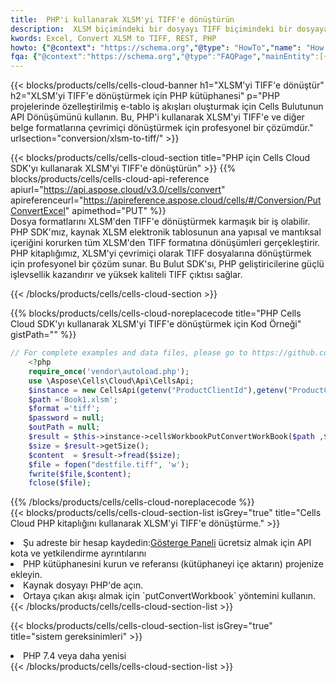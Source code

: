 ```yaml
---
title:  PHP'i kullanarak XLSM'yi TIFF'e dönüştürün
description:  XLSM biçimindeki bir dosyayı TIFF biçimindeki bir dosyaya dönüştürmek için PHP için Aspose.Cells Bulut SDK'sını kullanma.
kwords: Excel, Convert XLSM to TIFF, REST, PHP
howto: {"@context": "https://schema.org","@type": "HowTo","name": "How to convert XLSM to TIFF using the Cells Cloud PHP library.","description": "How to convert XLSM to TIFF using the Cells Cloud PHP library.","image": {"@type": "ImageObject"},"url": "/php/conversion/xlsm-to-tiff/","step": [{ "@type": "HowToStep","name": "How to convert XLSM to TIFF using the Cells Cloud PHP library. step 1", "image": {"@type": "ImageObject",},"url": "/php/conversion/xlsm-to-tiff/","text": "Register an account at <a href='https://dashboard.aspose.cloud/'>Dashboard</a> to get free API quota & authorization details",},{ "@type": "HowToStep","name": "How to convert XLSM to TIFF using the Cells Cloud PHP library. step 1", "image": {"@type": "ImageObject",},"url": "/php/conversion/xlsm-to-tiff/","text": "Install PHP library and add the reference (import the library) to your project.",},{ "@type": "HowToStep","name": "How to convert XLSM to TIFF using the Cells Cloud PHP library. step 1", "image": {"@type": "ImageObject",},"url": "/php/conversion/xlsm-to-tiff/","text": "Open the source file in PHP.",},{ "@type": "HowToStep","name": "How to convert XLSM to TIFF using the Cells Cloud PHP library. step 1", "image": {"@type": "ImageObject",},"url": "/php/conversion/xlsm-to-tiff/","text": "Use the `putConvertWorkbook` method to retrieve the resulting stream.",}, ],"supply": {"@type": "HowToSupply","name": "document"},"tool": [{"@type": "HowToTool","name": "phpstorm, Visual Studio Code, Eclipse"},{"@type": "HowToTool","name": "Aspose Cells"}],"totalTime": "PT6M"}
fqa: {"@context":"https://schema.org","@type":"FAQPage","mainEntity":[{"@type":"Question","name":"Why convert file formats in C# using REST API?","acceptedAnswer":{"@type":"Answer","text":"Documents are encoded in many ways, and some files may be incompatible with the software you use. To open and read such files, just convert them to appropriate file formats.<br/><ol><li>Install .NET SDK and add the reference (import the library) to your project.</li><li>Open the source file in C# using REST API.</li><li>Call the PutConvertWorkbookRequest() method, passing an output filename with required extension.</li><li>Get the result of conversion as a separate file.</li></ol>"}},{"@type":"Question","name":"What file formats can I convert with your C# library?","acceptedAnswer":{"@type":"Answer","text":"We support a variety of file formats for conversion using .NET library, including XLSX, Excel, xls , PDF, CSV, HTML, Markdown, XML, PNG, JPG, TIFF, Json, TXT and many more."}},{"@type":"Question","name":"What is the maximum allowed file size for conversion using this .NET library?","acceptedAnswer":{"@type":"Answer","text":"There are no file size limits for format conversions using .NET library."}}]}
---
```

{{< blocks/products/cells/cells-cloud-banner h1="XLSM\'yi TIFF\'e dönüştür" h2="XLSM\'yi TIFF\'e dönüştürmek için PHP kütüphanesi" p="PHP projelerinde özelleştirilmiş e-tablo iş akışları oluşturmak için Cells Bulutunun API Dönüşümünü kullanın. Bu, PHP\'i kullanarak XLSM\'yi TIFF\'e ve diğer belge formatlarına çevrimiçi dönüştürmek için profesyonel bir çözümdür." urlsection="conversion/xlsm-to-tiff/" >}}

{{< blocks/products/cells/cells-cloud-section title="PHP için Cells Cloud SDK\'yı kullanarak XLSM\'yi TIFF\'e dönüştürün" >}}
{{% blocks/products/cells/cells-cloud-api-reference apiurl="https://api.aspose.cloud/v3.0/cells/convert" apireferenceurl="https://apireference.aspose.cloud/cells/#/Conversion/PutConvertExcel" apimethod="PUT" %}}
<br/>
Dosya formatlarını XLSM'den TIFF'e dönüştürmek karmaşık bir iş olabilir. PHP SDK'mız, kaynak XLSM elektronik tablosunun ana yapısal ve mantıksal içeriğini korurken tüm XLSM'den TIFF formatına dönüşümleri gerçekleştirir. PHP kitaplığımız, XLSM'yi çevrimiçi olarak TIFF dosyalarına dönüştürmek için profesyonel bir çözüm sunar. Bu Bulut SDK'sı, PHP geliştiricilerine güçlü işlevsellik kazandırır ve yüksek kaliteli TIFF çıktısı sağlar.

{{< /blocks/products/cells/cells-cloud-section >}}

{{% blocks/products/cells/cells-cloud-noreplacecode title="PHP Cells Cloud SDK\'yı kullanarak XLSM\'yi TIFF\'e dönüştürmek için Kod Örneği" gistPath="" %}}
 
```php
// For complete examples and data files, please go to https://github.com/aspose-cells-cloud/aspose-cells-cloud-php/
    <?php
    require_once('vendor\autoload.php');
    use \Aspose\Cells\Cloud\Api\CellsApi;
    $instance = new CellsApi(getenv("ProductClientId"),getenv("ProductClientSecret"));
    $path ='Book1.xlsm';    
    $format ='tiff';
    $password = null;
    $outPath = null;      
    $result = $this->instance->cellsWorkbookPutConvertWorkBook($path ,$format, $password,  $outPath);
    $size = $result->getSize();
    $content  = $result->fread($size);
    $file = fopen("destfile.tiff", 'w');
    fwrite($file,$content);
    fclose($file);
```
 
{{% /blocks/products/cells/cells-cloud-noreplacecode %}}
<br/>
{{< blocks/products/cells/cells-cloud-section-list isGrey="true" title="Cells Cloud PHP kitaplığını kullanarak XLSM\'yi TIFF\'e dönüştürme." >}}
<li> Şu adreste bir hesap kaydedin:<a href="https://dashboard.aspose.cloud/">Gösterge Paneli</a> ücretsiz almak için API kota ve yetkilendirme ayrıntılarını</li>
<li>PHP kütüphanesini kurun ve referansı (kütüphaneyi içe aktarın) projenize ekleyin.</li>
<li>Kaynak dosyayı PHP'de açın.</li>
<li>Ortaya çıkan akışı almak için `putConvertWorkbook` yöntemini kullanın.</li>
{{< /blocks/products/cells/cells-cloud-section-list >}}

{{< blocks/products/cells/cells-cloud-section-list isGrey="true" title="sistem gereksinimleri" >}}
<li>PHP 7.4 veya daha yenisi</li>
{{< /blocks/products/cells/cells-cloud-section-list >}}
